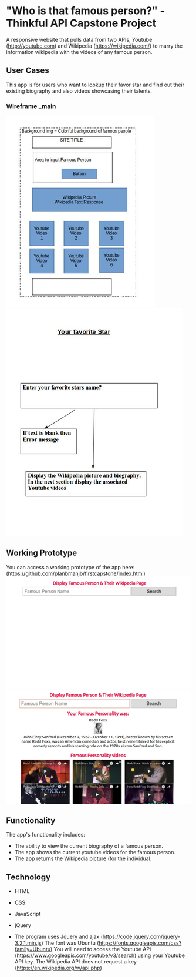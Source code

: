 # "Who is that famous person?" - Thinkful API Capstone Project
A responsive website that pulls data from two APIs, Youtube (http://youtube.com) and Wikipedia (https://wikipedia.com/) to marry the information wikipedia with the videos of any famous person.

## User Cases
This app is for users who want to lookup their favor star and find out their existing biography and also videos showcasing their talents.


### Wireframe _main
![Wireframe_Main](https://github.com/planbmanjb/firstcapstone/blob/master/wireframe-capstone1.jpg)
![Wireframe_User_Cases](https://github.com/planbmanjb/firstcapstone/blob/master/UI-Flow-capstone1.jpg)

## Working Prototype
You can access a working prototype of the app here:(https://github.com/planbmanjb/firstcapstone/index.html)
![Landing Page with no data](https://github.com/planbmanjb/firstcapstone/blob/master/landing-page-no-data.jpg)
![Landing Page with data](https://github.com/planbmanjb/firstcapstone/blob/master/landing-page-with-data.jpg)


## Functionality
The app's functionality includes:
* The ability to view the current biography of a famous person.
* The app shows the current youtube videos for the famous person.
* The app returns the Wikipedia picture (for the individual.



## Technology
* HTML
* CSS
* JavaScript
* jQuery

* The program uses Jquery and ajax (https://code.jquery.com/jquery-3.2.1.min.js)
The font was Ubuntu (https://fonts.googleapis.com/css?family=Ubuntu)
You will need to access the Youtube APi (https://www.googleapis.com/youtube/v3/search) using your Youtube API key. The Wikipedia API does not request a key (https://en.wikipedia.org/w/api.php)

